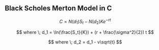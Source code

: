 ## Black Scholes Merton Model in C

$$ {C = N(d_1) S_t - N(d_2) Ke^{-rt}} $$

$$ where \; d_1 = \ln(\frac{S_t}{K}) + (r + \frac{\sigma^2}{2}) t $$

$$ where \; d_2 = d_1 - v\sqrt{t} $$
